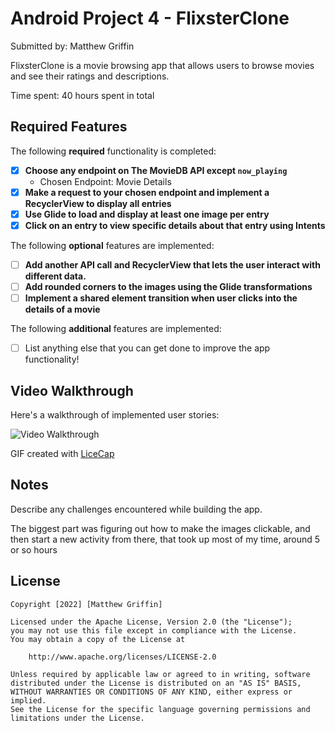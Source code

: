 # Android Project 4 - FlixsterClone

Submitted by: Matthew Griffin

FlixsterClone is a movie browsing app that allows users to browse movies and see their ratings and descriptions.

Time spent: 40 hours spent in total

## Required Features

The following **required** functionality is completed:

- [x] **Choose any endpoint on The MovieDB API except `now_playing`**
  - Chosen Endpoint: Movie Details
- [x] **Make a request to your chosen endpoint and implement a RecyclerView to display all entries**
- [x] **Use Glide to load and display at least one image per entry**
- [x] **Click on an entry to view specific details about that entry using Intents**

The following **optional** features are implemented:

- [ ] **Add another API call and RecyclerView that lets the user interact with different data.** 
- [ ] **Add rounded corners to the images using the Glide transformations**
- [ ] **Implement a shared element transition when user clicks into the details of a movie**

The following **additional** features are implemented:

- [ ] List anything else that you can get done to improve the app functionality!

## Video Walkthrough

Here's a walkthrough of implemented user stories:

<img src=https://imgur.com/a/D9rg4JE title='Video Walkthrough' width='' alt='Video Walkthrough' />

GIF created with [LiceCap](https://www.cockos.com/licecap/)

## Notes

Describe any challenges encountered while building the app.

The biggest part was figuring out how to make the images clickable, and then start a new activity from there, that took up most of my time, around 5 or so hours

## License

    Copyright [2022] [Matthew Griffin]

    Licensed under the Apache License, Version 2.0 (the "License");
    you may not use this file except in compliance with the License.
    You may obtain a copy of the License at

        http://www.apache.org/licenses/LICENSE-2.0

    Unless required by applicable law or agreed to in writing, software
    distributed under the License is distributed on an "AS IS" BASIS,
    WITHOUT WARRANTIES OR CONDITIONS OF ANY KIND, either express or implied.
    See the License for the specific language governing permissions and
    limitations under the License.
